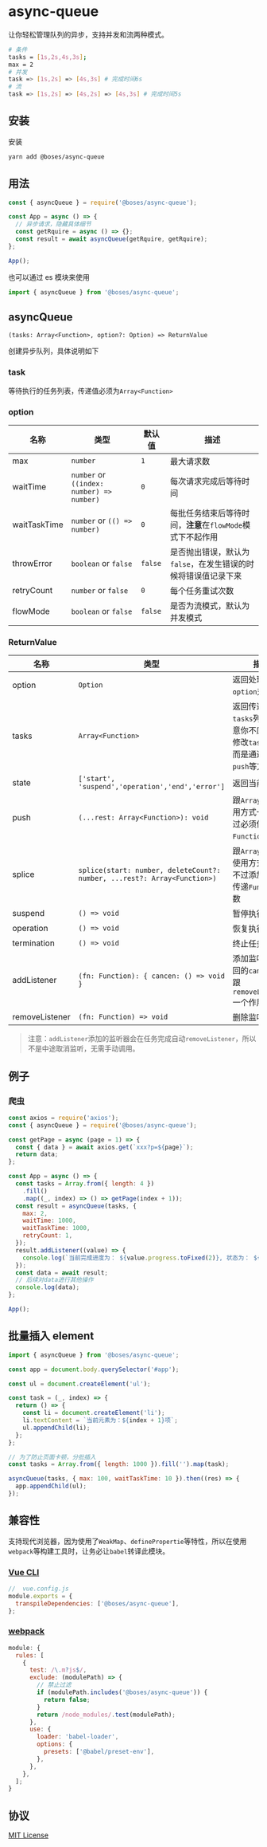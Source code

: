# async-queue

让你轻松管理队列的异步，支持并发和流两种模式。

```sh
# 条件
tasks = [1s,2s,4s,3s];
max = 2
# 并发
task => [1s,2s] => [4s,3s] # 完成时间6s
# 流
task => [1s,2s] => [4s,2s] => [4s,3s] # 完成时间5s

```

## 安装

安装

```sh
yarn add @boses/async-queue
```

## 用法

```js
const { asyncQueue } = require('@boses/async-queue');

const App = async () => {
  // 异步请求，隐藏具体细节
  const getRquire = async () => {};
  const result = await asyncQueue(getRquire, getRquire);
};

App();
```

也可以通过 es 模块来使用

```js
import { asyncQueue } from '@boses/async-queue';
```

## asyncQueue

`(tasks: Array<Function>, option?: Option) => ReturnValue`

创建异步队列，具体说明如下

### task

等待执行的任务列表，传递值必须为`Array<Function>`

### option

| 名称         | 类型                                      | 默认值  | 描述                                                          |
| ------------ | ----------------------------------------- | ------- | ------------------------------------------------------------- |
| max          | `number`                                  | `1`     | 最大请求数                                                    |
| waitTime     | `number` or `((index: number) => number)` | `0`     | 每次请求完成后等待时间                                        |
| waitTaskTime | `number` or `(() => number)`              | `0`     | 每批任务结束后等待时间，**注意**在`flowMode`模式下不起作用    |
| throwError   | `boolean` or `false`                      | `false` | 是否抛出错误，默认为`false`，在发生错误的时候将错误值记录下来 |
| retryCount   | `number` or `false`                       | `0`     | 每个任务重试次数                                              |
| flowMode     | `boolean` or `false`                      | `false` | 是否为流模式，默认为并发模式                                  |

### ReturnValue

| 名称           | 类型                                                                     | 描述                                                                              |
| -------------- | ------------------------------------------------------------------------ | --------------------------------------------------------------------------------- |
| option         | `Option`                                                                 | 返回处理过的`option`对象                                                          |
| tasks          | `Array<Function>`                                                        | 返回传递的`tasks`列表，注意你不应该直接修改`task`的值，而是通过下面的`push`等方法 |
| state          | `['start', 'suspend','operation','end','error']`                         | 返回当前状态                                                                      |
| push           | `(...rest: Array<Function>): void`                                       | 跟`Array.push`使用方式一致，不过必须传递`Function`的参数                          |
| splice         | `splice(start: number, deleteCount?: number, ...rest?: Array<Function>)` | 跟`Array.splice`使用方式一致，不过添加值必须传递`Function`参数                    |
| suspend        | `() => void`                                                             | 暂停执行                                                                          |
| operation      | `() => void`                                                             | 恢复执行                                                                          |
| termination    | `() => void`                                                             | 终止任务                                                                          |
| addListener    | `(fn: Function): { cancen: () => void }`                                 | 添加监听器，返回的`cancel`方法跟`removeListener`一个作用                          |
| removeListener | `(fn: Function) => void`                                                 | 删除监听器                                                                        |

> 注意：`addListener`添加的监听器会在任务完成自动`removeListener`，所以不是中途取消监听，无需手动调用。

## 例子

### 爬虫

```js
const axios = require('axios');
const { asyncQueue } = require('@boses/async-queue');

const getPage = async (page = 1) => {
  const { data } = await axios.get(`xxx?p=${page}`);
  return data;
};

const App = async () => {
  const tasks = Array.from({ length: 4 })
    .fill()
    .map((_, index) => () => getPage(index + 1));
  const result = asyncQueue(tasks, {
    max: 2,
    waitTime: 1000,
    waitTaskTime: 1000,
    retryCount: 1,
  });
  result.addListener((value) => {
    console.log(`当前完成进度为： ${value.progress.toFixed(2)}, 状态为： ${value.status}`);
  });
  const data = await result;
  // 后续对data进行其他操作
  console.log(data);
};

App();
```

## 批量插入 element

```js
import { asyncQueue } from '@boses/async-queue';

const app = document.body.querySelector('#app');

const ul = document.createElement('ul');

const task = (_, index) => {
  return () => {
    const li = document.createElement('li');
    li.textContent = `当前元素为：${index + 1}项`;
    ul.appendChild(li);
  };
};

// 为了防止页面卡顿，分批插入
const tasks = Array.from({ length: 1000 }).fill('').map(task);

asyncQueue(tasks, { max: 100, waitTaskTime: 10 }).then((res) => {
  app.appendChild(ul);
});
```

## 兼容性

支持现代浏览器，因为使用了`WeakMap`、`definePropertie`等特性，所以在使用`webpack`等构建工具时，让务必让`babel`转译此模块。

### [Vue CLI](https://cli.vuejs.org/zh/)

```js
//  vue.config.js
module.exports = {
  transpileDependencies: ['@boses/async-queue'],
};
```

### [webpack](https://webpack.js.org/)

```js
module: {
  rules: [
    {
      test: /\.m?js$/,
      exclude: (modulePath) => {
        // 禁止过滤
        if (modulePath.includes('@boses/async-queue')) {
          return false;
        }
        return /node_modules/.test(modulePath);
      },
      use: {
        loader: 'babel-loader',
        options: {
          presets: ['@babel/preset-env'],
        },
      },
    },
  ];
}
```

## 协议

[MIT License](./License)
